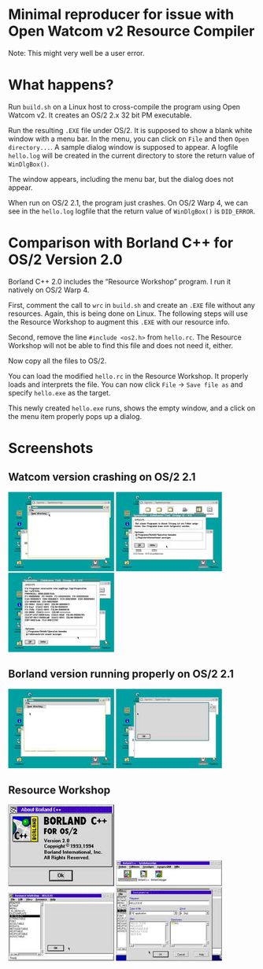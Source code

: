 # Minimal reproducer for issue with Open Watcom v2 Resource Compiler

Note: This might very well be a user error.

# What happens?

Run `build.sh` on a Linux host to cross-compile the program using Open
Watcom v2. It creates an OS/2 2.x 32 bit PM executable.

Run the resulting `.EXE` file under OS/2. It is supposed to show a blank
white window with a menu bar. In the menu, you can click on `File` and
then `Open directory...`. A sample dialog window is supposed to appear.
A logfile `hello.log` will be created in the current directory to store
the return value of `WinDlgBox()`.

The window appears, including the menu bar, but the dialog does not
appear.

When run on OS/2 2.1, the program just crashes. On OS/2 Warp 4, we can
see in the `hello.log` logfile that the return value of `WinDlgBox()` is
`DID_ERROR`.

# Comparison with Borland C++ for OS/2 Version 2.0

Borland C++ 2.0 includes the “Resource Workshop” program. I run it
natively on OS/2 Warp 4.

First, comment the call to `wrc` in `build.sh` and create an `.EXE` file
without any resources. Again, this is being done on Linux. The following
steps will use the Resource Workshop to augment this `.EXE` with our
resource info.

Second, remove the line `#include <os2.h>` from `hello.rc`. The Resource
Workshop will not be able to find this file and does not need it,
either.

Now copy all the files to OS/2.

You can load the modified `hello.rc` in the Resource Workshop. It
properly loads and interprets the file. You can now click `File` → `Save
file as` and specify `hello.exe` as the target.

This newly created `hello.exe` runs, shows the empty window, and a click
on the menu item properly pops up a dialog.

# Screenshots

## Watcom version crashing on OS/2 2.1

[![screenshots/watcom-crash1.jpg](t/screenshots/watcom-crash1.jpg.jpg)](screenshots/watcom-crash1.jpg)
[![screenshots/watcom-crash2.jpg](t/screenshots/watcom-crash2.jpg.jpg)](screenshots/watcom-crash2.jpg)
[![screenshots/watcom-crash3.jpg](t/screenshots/watcom-crash3.jpg.jpg)](screenshots/watcom-crash3.jpg)

## Borland version running properly on OS/2 2.1

[![screenshots/borland-success1.jpg](t/screenshots/borland-success1.jpg.jpg)](screenshots/borland-success1.jpg)
[![screenshots/borland-success2.jpg](t/screenshots/borland-success2.jpg.jpg)](screenshots/borland-success2.jpg)

## Resource Workshop

[![screenshots/resource-workshop-version.jpg](t/screenshots/resource-workshop-version.jpg.jpg)](screenshots/resource-workshop-version.jpg)
[![screenshots/resource-workshop.jpg](t/screenshots/resource-workshop.jpg.jpg)](screenshots/resource-workshop.jpg)
[![screenshots/resource-workshop-file-open.jpg](t/screenshots/resource-workshop-file-open.jpg.jpg)](screenshots/resource-workshop-file-open.jpg)
[![screenshots/resource-workshop-save-as.jpg](t/screenshots/resource-workshop-save-as.jpg.jpg)](screenshots/resource-workshop-save-as.jpg)
